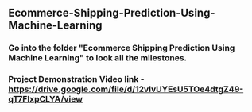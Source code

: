 ## Ecommerce-Shipping-Prediction-Using-Machine-Learning
### Go into the folder "Ecommerce Shipping Prediction Using Machine Learning" to look all the milestones.
### Project Demonstration Video link - https://drive.google.com/file/d/12vlvUYEsU5TOe4dtgZ49-qT7FlxpCLYA/view
